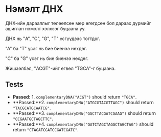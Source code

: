 # Нэмэлт ДНХ

ДНХ-ийн дарааллыг төлөөлсөн мөр өгөгдсөн бол дараах дүрмийг ашиглан нэмэлт хэлхээг буцаана уу.

ДНХ нь "A", "C", "G", "T" үсгүүдээс тогтдог.

"А" ба "Т" үсэг нь бие биенээ нөхдөг.

"C" ба "G" үсэг нь бие биенээ нөхдөг.

Жишээлбэл, "ACGT"-ийг өгвөл "TGCA"-г буцаана.

## Tests

* **Passed:** 1. `complementaryDNA("ACGT")` should return `"TGCA"`.
* **Passed:**2. `complementaryDNA("ATGCGTACGTTAGC")` should return `"TACGCATGCAATCG"`.
* **Passed:**3. `complementaryDNA("GGCTTACGATCGAAG")` should return `"CCGAATGCTAGCTTC"`.
* **Passed:**4. `complementaryDNA("GATCTAGCTAGGCTAGCTAG")` should return `"CTAGATCGATCCGATCGATC"`.
